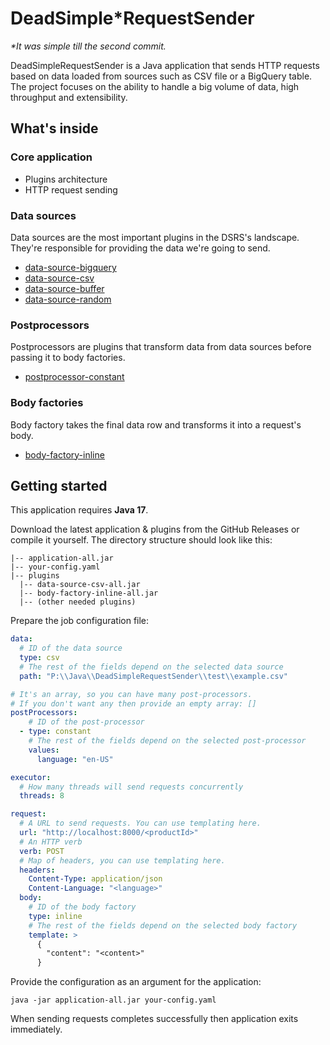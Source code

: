 # DeadSimple*RequestSender
_*It was simple till the second commit._

DeadSimpleRequestSender is a Java application that sends HTTP requests based on data loaded from sources such as CSV file or a BigQuery table.
The project focuses on the ability to handle a big volume of data, high throughput and extensibility.

## What's inside

### Core application
* Plugins architecture
* HTTP request sending

### Data sources
Data sources are the most important plugins in the DSRS's landscape.
They're responsible for providing the data we're going to send.
* [data-source-bigquery](plugins/data-source-bigquery/README.md)
* [data-source-csv](plugins/data-source-csv/README.md)
* [data-source-buffer](plugins/data-source-buffer/README.md)
* [data-source-random](plugins/data-source-random/README.md)

### Postprocessors
Postprocessors are plugins that transform data from data sources before passing it to body factories.
* [postprocessor-constant](plugins/postprocessor-constant/README.md)

### Body factories
Body factory takes the final data row and transforms it into a request's body.
* [body-factory-inline](plugins/body-factory-inline/README.md)

## Getting started
This application requires **Java 17**.

Download the latest application & plugins from the GitHub Releases or compile it yourself.
The directory structure should look like this:
```
|-- application-all.jar
|-- your-config.yaml
|-- plugins
  |-- data-source-csv-all.jar
  |-- body-factory-inline-all.jar
  |-- (other needed plugins)
```

Prepare the job configuration file:
```yaml
data:
  # ID of the data source
  type: csv
  # The rest of the fields depend on the selected data source
  path: "P:\\Java\\DeadSimpleRequestSender\\test\\example.csv"

# It's an array, so you can have many post-processors.
# If you don't want any then provide an empty array: []
postProcessors:
    # ID of the post-processor
  - type: constant
    # The rest of the fields depend on the selected post-processor
    values: 
      language: "en-US"

executor:
  # How many threads will send requests concurrently
  threads: 8

request:
  # A URL to send requests. You can use templating here.
  url: "http://localhost:8000/<productId>"
  # An HTTP verb
  verb: POST
  # Map of headers, you can use templating here.
  headers:
    Content-Type: application/json
    Content-Language: "<language>"
  body:
    # ID of the body factory
    type: inline
    # The rest of the fields depend on the selected body factory
    template: >
      {
        "content": "<content>"
      }
```

Provide the configuration as an argument for the application:
```
java -jar application-all.jar your-config.yaml
```
When sending requests completes successfully then application exits immediately.

